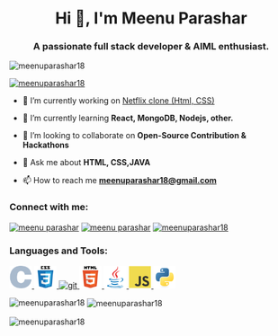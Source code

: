 <h1 align="center">Hi 👋, I'm Meenu Parashar</h1>
<h3 align="center">A passionate full stack developer & AIML enthusiast.</h3>

<p align="left"> <img src="![img](https://github.com/user-attachments/assets/f76d81f7-b951-4728-a9d1-a673a4ef8be8)" alt="meenuparashar18" /> </p>

<p align="left"> <a href="https://github.com/ryo-ma/github-profile-trophy"><img src="![img](https://github.com/user-attachments/assets/b782b8ed-012a-4d14-adf9-887d758adfaa)" alt="meenuparashar18" /></a> </p>

- 🔭 I’m currently working on [Netflix clone (Html, CSS)](https://meenuparashar18.github.io/Netflix-clone/)

- 🌱 I’m currently learning **React, MongoDB, Nodejs, other.**

- 👯 I’m looking to collaborate on **Open-Source Contribution & Hackathons**

- 💬 Ask me about **HTML, CSS,JAVA**

- 📫 How to reach me **meenuparashar18@gmail.com**

<h3 align="left">Connect with me:</h3>
<p align="left">
<a href="https://linkedin.com/in/meenu parashar" target="blank"><img align="center" src="https://raw.githubusercontent.com/rahuldkjain/github-profile-readme-generator/master/src/images/icons/Social/linked-in-alt.svg" alt="meenu parashar" height="30" width="40" /></a>
<a href="https://www.hackerrank.com/meenu parashar" target="blank"><img align="center" src="https://raw.githubusercontent.com/rahuldkjain/github-profile-readme-generator/master/src/images/icons/Social/hackerrank.svg" alt="meenu parashar" height="30" width="40" /></a>
<a href="https://www.leetcode.com/meenuparashar18" target="blank"><img align="center" src="https://raw.githubusercontent.com/rahuldkjain/github-profile-readme-generator/master/src/images/icons/Social/leet-code.svg" alt="meenuparashar18" height="30" width="40" /></a>
</p>

<h3 align="left">Languages and Tools:</h3>
<p align="left"> <a href="https://www.cprogramming.com/" target="_blank" rel="noreferrer"> <img src="https://raw.githubusercontent.com/devicons/devicon/master/icons/c/c-original.svg" alt="c" width="40" height="40"/> </a> <a href="https://www.w3schools.com/css/" target="_blank" rel="noreferrer"> <img src="https://raw.githubusercontent.com/devicons/devicon/master/icons/css3/css3-original-wordmark.svg" alt="css3" width="40" height="40"/> </a> <a href="https://git-scm.com/" target="_blank" rel="noreferrer"> <img src="https://www.vectorlogo.zone/logos/git-scm/git-scm-icon.svg" alt="git" width="40" height="40"/> </a> <a href="https://www.w3.org/html/" target="_blank" rel="noreferrer"> <img src="https://raw.githubusercontent.com/devicons/devicon/master/icons/html5/html5-original-wordmark.svg" alt="html5" width="40" height="40"/> </a> <a href="https://www.java.com" target="_blank" rel="noreferrer"> <img src="https://raw.githubusercontent.com/devicons/devicon/master/icons/java/java-original.svg" alt="java" width="40" height="40"/> </a> <a href="https://developer.mozilla.org/en-US/docs/Web/JavaScript" target="_blank" rel="noreferrer"> <img src="https://raw.githubusercontent.com/devicons/devicon/master/icons/javascript/javascript-original.svg" alt="javascript" width="40" height="40"/> </a> <a href="https://www.python.org" target="_blank" rel="noreferrer"> <img src="https://raw.githubusercontent.com/devicons/devicon/master/icons/python/python-original.svg" alt="python" width="40" height="40"/> </a> </p>

<p><img align="left" src="https://github-readme-stats.vercel.app/api/top-langs?username=meenuparashar18&show_icons=true&locale=en&layout=compact" alt="meenuparashar18" /></p>

<p>&nbsp;<img align="center" src="https://github-readme-stats.vercel.app/api?username=meenuparashar18&show_icons=true&locale=en" alt="meenuparashar18" /></p>

<p><img align="center" src="https://github-readme-streak-stats.herokuapp.com/?user=meenuparashar18&" alt="meenuparashar18" /></p>

